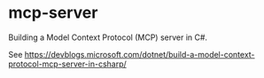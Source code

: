 # mcp-server
Building a Model Context Protocol (MCP) server in C#.

See https://devblogs.microsoft.com/dotnet/build-a-model-context-protocol-mcp-server-in-csharp/